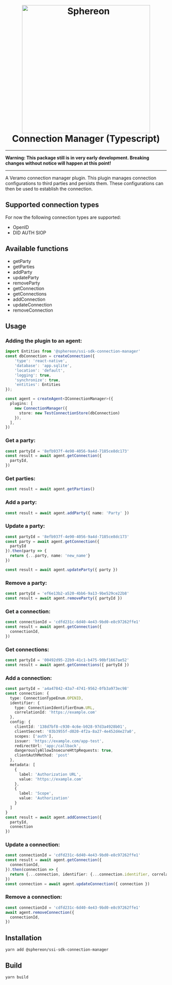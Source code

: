 <!--suppress HtmlDeprecatedAttribute -->
<h1 align="center">
  <br>
  <a href="https://www.sphereon.com"><img src="https://sphereon.com/content/themes/sphereon/assets/img/logo.svg" alt="Sphereon" width="400"></a>
  <br>Connection Manager (Typescript) 
  <br>
</h1>

---

**Warning: This package still is in very early development. Breaking changes without notice will happen at this point!**

---

A Veramo connection manager plugin. This plugin manages connection configurations to third parties and persists them. These configurations can then be used to establish the connection.

## Supported connection types
For now the following connection types are supported:
- OpenID
- DID AUTH SIOP

## Available functions
- getParty
- getParties
- addParty
- updateParty
- removeParty
- getConnection
- getConnections
- addConnection
- updateConnection
- removeConnection

## Usage

### Adding the plugin to an agent:
```typescript
import Entities from '@sphereon/ssi-sdk-connection-manager'
const dbConnection = createConnection({
    'type': 'react-native',
    'database': 'app.sqlite',
    'location': 'default',
    'logging': true,
    'synchronize': true,
    'entities': Entities
});

const agent = createAgent<IConnectionManager>({
  plugins: [
    new ConnectionManager({
      store: new TestConnectionStore(dbConnection)
    }),
  ],
})
```

### Get a party:
```typescript
const partyId = '8efb937f-4e90-4056-9a4d-7185ce8dc173'
const result = await agent.getConnection({
  partyId,
})
```

### Get parties:
```typescript
const result = await agent.getParties()
```

### Add a party:
```typescript
const result = await agent.addParty({ name: 'Party' })
```

### Update a party:
```typescript
const partyId = '8efb937f-4e90-4056-9a4d-7185ce8dc173'
const party = await agent.getConnection({
  partyId
}).then(party => {
  return {...party, name: 'new_name'}
})

const result = await agent.updateParty({ party })
```

### Remove a party:
```typescript
const partyId = 'ef6e13b2-a520-4bb6-9a13-9be529ce22b8'
const result = await agent.removeParty({ partyId })
```

### Get a connection:
```typescript
const connectionId = 'cdfd231c-6d40-4e43-9bd0-e8c97262ffe1'
const result = await agent.getConnection({
  connectionId,
})
```

### Get connections:
```typescript
const partyId = '00492d95-22b9-41c1-b475-90bf1667ae52'
const result = await agent.getConnections({ partyId })
```

### Add a connection:
```typescript
const partyId = 'a4a47842-43a7-4741-9562-0fb3a973ec98'
const connection: {
  type: ConnectionTypeEnum.OPENID,
  identifier: {
    type: ConnectionIdentifierEnum.URL,
    correlationId: 'https://example.com'
  },
  config: {
    clientId: '138d7bf8-c930-4c6e-b928-97d3a4928b01',
    clientSecret: '03b3955f-d020-4f2a-8a27-4e452d4e27a0',
    scopes: ['auth'],
    issuer: 'https://example.com/app-test',
    redirectUrl: 'app:/callback',
    dangerouslyAllowInsecureHttpRequests: true,
    clientAuthMethod: 'post'
  },
  metadata: [
    {
      label: 'Authorization URL',
      value: 'https://example.com'
    },
    {
      label: 'Scope',
      value: 'Authorization'
    }
  ]
}
const result = await agent.addConnection({
  partyId,
  connection
})
```

### Update a connection:
```typescript
const connectionId = 'cdfd231c-6d40-4e43-9bd0-e8c97262ffe1'
const result = await agent.getConnection({
  connectionId,
}).then(connection => {
  return {...connection, identifier: {...connection.identifier, correlationId: 'new_id'}}
})
const connection = await agent.updateConnection({ connection })
```

### Remove a connection:
```typescript
const connectionId = 'cdfd231c-6d40-4e43-9bd0-e8c97262ffe1'
await agent.removeConnection({
  connectionId,
})
```

## Installation
```shell
yarn add @sphereon/ssi-sdk-connection-manager
```

## Build
```shell
yarn build
```
